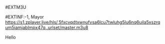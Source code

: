 #EXTM3U

#EXTINF:-1, Mayor
https://s1.zplayer.live/hls/,5fxcvqdtxwnufvsa6lcu7twluhg5lu6nq6uila5xszrqum5iamjablmpx47q,.urlset/master.m3u8





Hello





